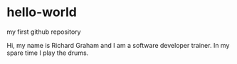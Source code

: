 # hello-world
my first github repository

Hi, my name is Richard Graham and I am a software developer trainer. In my spare time I play the drums.
